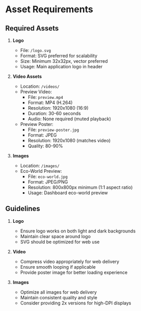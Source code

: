 # Asset Requirements

## Required Assets

1. **Logo**
   - File: `/logo.svg`
   - Format: SVG preferred for scalability
   - Size: Minimum 32x32px, vector preferred
   - Usage: Main application logo in header

2. **Video Assets**
   - Location: `/videos/`
   - Preview Video:
     - File: `preview.mp4`
     - Format: MP4 (H.264)
     - Resolution: 1920x1080 (16:9)
     - Duration: 30-60 seconds
     - Audio: None required (muted playback)
   - Preview Poster:
     - File: `preview-poster.jpg`
     - Format: JPEG
     - Resolution: 1920x1080 (matches video)
     - Quality: 80-90%

3. **Images**
   - Location: `/images/`
   - Eco-World Preview:
     - File: `eco-world.jpg`
     - Format: JPEG/PNG
     - Resolution: 800x800px minimum (1:1 aspect ratio)
     - Usage: Dashboard eco-world preview

## Guidelines

1. **Logo**
   - Ensure logo works on both light and dark backgrounds
   - Maintain clear space around logo
   - SVG should be optimized for web use

2. **Video**
   - Compress video appropriately for web delivery
   - Ensure smooth looping if applicable
   - Provide poster image for better loading experience

3. **Images**
   - Optimize all images for web delivery
   - Maintain consistent quality and style
   - Consider providing 2x versions for high-DPI displays

